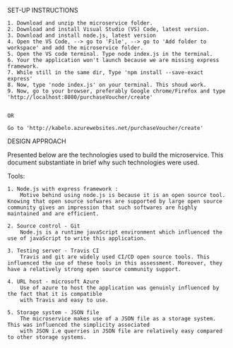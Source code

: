 
SET-UP INSTRUCTIONS

    1. Download and unzip the microservice folder.
    2. Download and install Visual Studio (VS) Code, latest version.
    3. Download and install node.js, latest version
    4. Open the VS Code, --> go to 'File', --> go to 'Add folder to workspace' and add the microservice folder.
    5. Open the VS code terminal. Type node index.js in the terminal.
    6. Your the application won't launch because we are missing express framework.
    7. While still in the same dir, Type 'npm install --save-exact express' 
    8. Now, type 'node index.js' on your terminal. This shoud work.
    9. Now, go to your browser, preferably Google chrome/Firefox and type 'http://localhost:8080/purchaseVoucher/create'
    

    OR

    Go to 'http://kabelo.azurewebsites.net/purchaseVoucher/create'


DESIGN APPROACH

Presented below are the technologies used to build the microservice. This document substantiate in brief why such technologies were used.

Tools:

    1. Node.js with express framework : 
        Motive behind using node.js is because it is an open source tool. Knowing that open source sofwares are supported by large open source community gives an impression that such softwares are highly maintained and are efficient.

    2. Source control - Git
        Node.js is a runtime javaScript environment which influenced the use of javaScript to write this application.

    3. Testing server - Travis CI 
        Travis and git are widely used CI/CD open source tools. This influenced the use of these tools in this assessment. Moreover, they have a relatively strong open source community support.

    4. URL host - microsoft Azure
        Use of azure to host the application was genuinly influenced by the fact that it is compatible 
        with Travis and easy to use.

    5. Storage system - JSON file
        The microservice makes use of a JSON file as a storage system. This was influenced the simplicity associated 
        with JSON i.e querries in JSON file are relatively easy compared to other storage systems.
